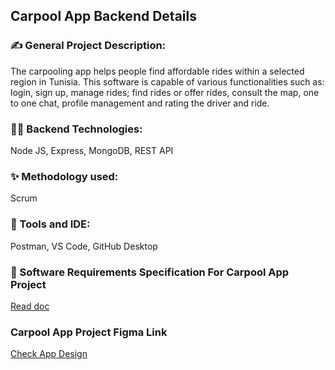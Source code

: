## Carpool App Backend Details

### ✍️ General Project Description:
The carpooling app helps people find affordable rides within a selected region in Tunisia. This software is capable of various functionalities such as: login, sign up, manage rides; find rides or offer rides, consult the map, one to one chat, profile management and rating the driver and ride.

### 👩‍💻 Backend Technologies:
Node JS, Express, MongoDB, REST API

### ✨ Methodology used:
Scrum

### 👏 Tools and IDE:
Postman, VS Code, GitHub Desktop

### 📄 Software Requirements Specification For Carpool App Project

<a href="https://drive.google.com/file/d/1hJ_jlpMm24jqe3a8KRXi10JWVcQxQ4lc/view?usp=sharing" target="_blank"> Read doc </a>

### Carpool App Project Figma Link 
<a href="https://www.figma.com/file/5VpBZoSQkJnAc4e2xIxYcL/Carpool-app?node-id=0%3A1&t=lZ4aF1HuoGGOOEpD-1" target="_blank"> Check App Design </a>
